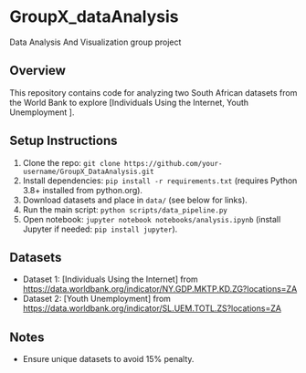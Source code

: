 # GroupX_dataAnalysis
Data Analysis And Visualization group project


## Overview
This repository contains code for analyzing two South African datasets from the World Bank to explore [Individuals Using the Internet, Youth Unemployment ].

## Setup Instructions
1. Clone the repo: `git clone https://github.com/your-username/GroupX_DataAnalysis.git`
2. Install dependencies: `pip install -r requirements.txt` (requires Python 3.8+ installed from python.org).
3. Download datasets and place in `data/` (see below for links).
4. Run the main script: `python scripts/data_pipeline.py`
5. Open notebook: `jupyter notebook notebooks/analysis.ipynb` (install Jupyter if needed: `pip install jupyter`).

## Datasets
- Dataset 1: [Individuals Using the Internet] from https://data.worldbank.org/indicator/NY.GDP.MKTP.KD.ZG?locations=ZA
- Dataset 2: [Youth Unemployment] from https://data.worldbank.org/indicator/SL.UEM.TOTL.ZS?locations=ZA

## Notes
- Ensure unique datasets to avoid 15% penalty.
